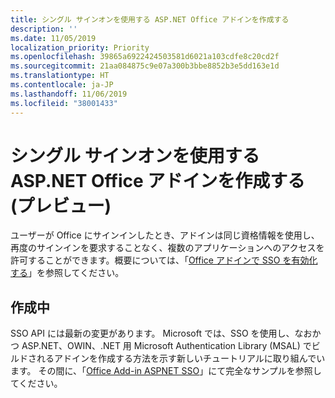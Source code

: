 ```yaml
---
title: シングル サインオンを使用する ASP.NET Office アドインを作成する
description: ''
ms.date: 11/05/2019
localization_priority: Priority
ms.openlocfilehash: 39865a6922424503581d6021a103cdfe8c20cd2f
ms.sourcegitcommit: 21aa084875c9e07a300b3bbe8852b3e5dd163e1d
ms.translationtype: HT
ms.contentlocale: ja-JP
ms.lasthandoff: 11/06/2019
ms.locfileid: "38001433"
---
```

# <a name="create-an-aspnet-office-add-in-that-uses-single-sign-on-preview"></a>シングル サインオンを使用する ASP.NET Office アドインを作成する (プレビュー)

ユーザーが Office にサインインしたとき、アドインは同じ資格情報を使用し、再度のサインインを要求することなく、複数のアプリケーションへのアクセスを許可することができます。概要については、「[Office アドインで SSO を有効化する](sso-in-office-add-ins.md)」を参照してください。

## <a name="under-construction"></a>作成中

SSO API には最新の変更があります。 Microsoft では、SSO を使用し、なおかつ ASP.NET、OWIN、.NET 用 Microsoft Authentication Library (MSAL) でビルドされるアドインを作成する方法を示す新しいチュートリアルに取り組んでいます。 その間に、「[Office Add-in ASPNET SSO](https://github.com/officedev/office-add-in-aspnet-sso)」にて完全なサンプルを参照してください。
